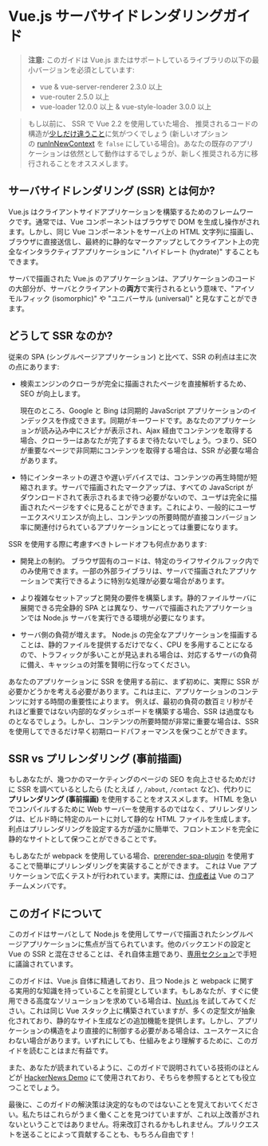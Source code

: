 # Vue.js サーバサイドレンダリングガイド

> **注意:** このガイドは Vue.js またはサポートしているライブラリの以下の最小バージョンを必須としています:
> - vue & vue-server-renderer 2.3.0 以上
> - vue-router 2.5.0 以上
> - vue-loader 12.0.0 以上 & vue-style-loader 3.0.0 以上

> もし以前に、 SSR で Vue 2.2 を使用していた場合、 推奨されるコードの構造が[少しだけ違うこと](./guide/structure.md)に気がつくでしょう (新しいオプションの [runInNewContext](./api/README.md#runinnewcontext) を `false` にしている場合)。あなたの既存のアプリケーションは依然として動作はするでしょうが、新しく推奨される方に移行されることをオススメします。

## サーバサイドレンダリング (SSR) とは何か?

Vue.js はクライアントサイドアプリケーションを構築するためのフレームワークです。通常では、Vue コンポーネントはブラウザで DOM を生成し操作がされます。しかし、同じ Vue コンポーネントをサーバ上の HTML 文字列に描画し、ブラウザに直接送信し、最終的に静的なマークアップとしてクライアント上の完全なインタラクティブアプリケーションに "ハイドレート (hydrate)" することもできます。

サーバで描画された Vue.js のアプリケーションは、アプリケーションのコードの大部分が、サーバとクライアントの**両方**で実行されるという意味で、"アイソモルフィック (isomorphic)" や "ユニバーサル (universal)" と見なすことができます。

## どうして SSR なのか?

従来の SPA (シングルページアプリケーション) と比べて、SSR の利点は主に次の点にあります:

- 検索エンジンのクローラが完全に描画されたページを直接解析するため、SEO が向上します。

    現在のところ、Google と Bing は同期的 JavaScript アプリケーションのインデックスを作成できます。同期がキーワードです。あなたのアプリケーションが読み込み中にスピナが表示され、Ajax 経由でコンテンツを取得する場合、クローラーはあなたが完了するまで待たないでしょう。つまり、SEO が重要なページで非同期にコンテンツを取得する場合は、SSR が必要な場合があります。

- 特にインターネットの遅さや遅いデバイスでは、コンテンツの再生時間が短縮されます。サーバで描画されたマークアップは、すべての JavaScript がダウンロードされて表示されるまで待つ必要がないので、ユーザは完全に描画されたページをすぐに見ることができます。これにより、一般的にユーザーエクスペリエンスが向上し、コンテンツの所要時間が直接コンバージョン率に関連付けられているアプリケーションにとっては重要になります。

SSR を使用する際に考慮すべきトレードオフも何点かあります:

- 開発上の制約。 ブラウザ固有のコードは、特定のライフサイクルフック内でのみ使用できます。一部の外部ライブラリは、サーバで描画されたアプリケーションで実行できるように特別な処理が必要な場合があります。

- より複雑なセットアップと開発の要件を構築します。静的ファイルサーバに展開できる完全静的 SPA とは異なり、サーバで描画されたアプリケーションでは Node.js サーバを実行できる環境が必要になります。

- サーバ側の負荷が増えます。 Node.js の完全なアプリケーションを描画することは、静的ファイルを提供するだけでなく、CPU を多用することになるので、トラフィックが多いことが見込まれる場合は、対応するサーバの負荷に備え、キャッシュの対策を賢明に行なってください。

あなたのアプリケーションに SSR を使用する前に、まず初めに、実際に SSR が必要かどうかを考える必要があります。これは主に、アプリケーションのコンテンツに対する時間の重要性によります。 例えば、最初の負荷の数百ミリ秒がそれほど重要ではない内部的なダッシュボードを構築する場合、SSR は過度なものとなるでしょう。しかし、コンテンツの所要時間が非常に重要な場合は、SSR を使用してできるだけ早く初期ロードパフォーマンスを保つことができます。

## SSR vs プリレンダリング (事前描画)

もしあなたが、幾つかのマーケティングのページの SEO を向上させるためだけに SSR を調べているとしたら (たとえば `/`, `/about`,  `/contact` など)、代わりに **プリレンダリング (事前描画)** を使用することをオススメします。 HTML を急いでコンパイルするために Web サーバーを使用するのではなく、プリレンダリングは、ビルド時に特定のルートに対して静的な HTML ファイルを生成します。利点はプリレンダリングを設定する方が遥かに簡単で、フロントエンドを完全に静的なサイトとして保つことができることです。

もしあなたが webpack を使用している場合、[prerender-spa-plugin](https://github.com/chrisvfritz/prerender-spa-plugin) を使用することで簡単にプリレンダリングを実装することができます。 これは Vue アプリケーションで広くテストが行われています。実際には、[作成者は](https://github.com/chrisvfritz)  Vue のコアチームメンバです。

## このガイドについて

このガイドはサーバとして Node.js を使用してサーバで描画されたシングルページアプリケーションに焦点が当てられています。他のバックエンドの設定と Vue の SSR と混在させることは、それ自体主題であり、[専用セクション](./guide/non-node.md)で手短に議論されています。

このガイドは、Vue.js 自体に精通しており、且つ Node.js と webpack に関する実用的な知識を持っていることを前提としています。もしあなたが、すぐに使用できる高度なソリューションを求めている場合は、[Nuxt.js](http://nuxtjs.org/) を試してみてください。これは同じ Vue スタック上に構築されていますが、多くの定型文が抽象化されており、静的なサイト生成などの追加機能を提供します。しかし、アプリケーションの構造をより直接的に制御する必要がある場合は、ユースケースに合わない場合があります。いずれにしても、仕組みをより理解するために、このガイドを読むことはまだ有益です。

また、あなたが読まれているように、このガイドで説明されている技術のほとんどが [HackerNews Demo](https://github.com/vuejs/vue-hackernews-2.0/) にて使用されており、そちらを参照するととても役立つことでしょう。

最後に、このガイドの解決策は決定的なものではないことを覚えておいてください。私たちはこれらがうまく働くことを見つけていますが、これ以上改善がされないということではありません。将来改訂されるかもしれません。プルリクエストを送ることによって貢献することも、もちろん自由です！
